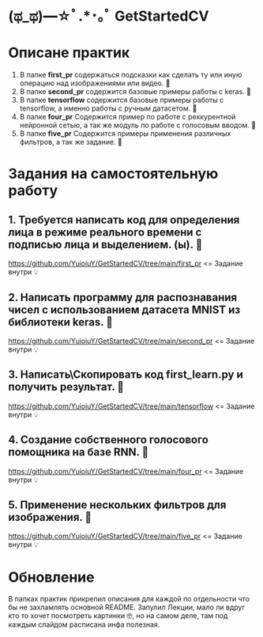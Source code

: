 # (ಥ_ಥ)━☆ﾟ.*･｡ﾟ GetStartedCV 

# Описане практик 

1. В папке **first_pr** содержаться подсказки как сделать ту или иную операцию над изображениями или видео. 📁
2. В папке **second_pr** содержится базовые примеры работы с keras. 📁
3. В папке **tensorflow** содержится базовые примеры работы с tensorflow, а именно работы с ручным датасетом. 📁
4. В папке **four_pr** Содержится пример по работе с реккурентной нейронной сетью, а так же модуль по работе с голосовым вводом. 📁
5. В папке **five_pr** Содержится примеры применения различных фильтров, а так же задание. 📁

# Задания на самостоятельную работу 

## 1. Требуется написать код для определения лица в режиме реального времени **с подписью лица** и выделением. (ы). 📖

https://github.com/YuioiuY/GetStartedCV/tree/main/first_pr <= Задание внутри 💡

## 2. Написать программу для распознавания чисел с использованием датасета MNIST из библиотеки keras. 📖

https://github.com/YuioiuY/GetStartedCV/tree/main/second_pr <= Задание внутри 💡

## 3. Написать\Скопировать код **first_learn.py** и получить результат. 📖

https://github.com/YuioiuY/GetStartedCV/tree/main/tensorflow <= Задание внутри 💡

## 4. Создание собственного голосового помощника на базе RNN. 📖

https://github.com/YuioiuY/GetStartedCV/tree/main/four_pr <= Задание внутри 💡


## 5. Применение нескольких фильтров для изображения. 📖

https://github.com/YuioiuY/GetStartedCV/tree/main/five_pr <= Задание внутри 💡

# Обновление 

В папках практик прикрепил описания для каждой по отдельности что бы не захламлять основной README. 
Запулил Лекции, мало ли вдруг кто то хочет посмотреть картинки 🤓, но на самом деле, там под каждым 
слайдом расписана инфа полезная.


